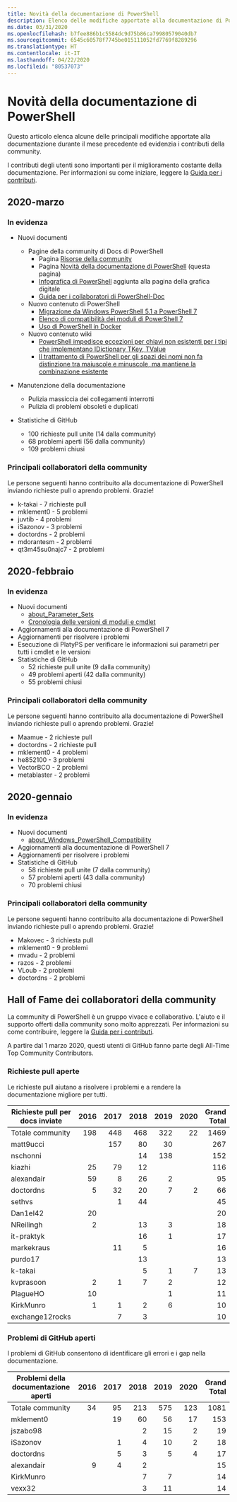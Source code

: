 ```yaml
---
title: Novità della documentazione di PowerShell
description: Elenco delle modifiche apportate alla documentazione di PowerShell
ms.date: 03/31/2020
ms.openlocfilehash: b7fee886b1c5584dc9d75b86ca79980579040db7
ms.sourcegitcommit: 6545c60578f7745be015111052fd7769f8289296
ms.translationtype: HT
ms.contentlocale: it-IT
ms.lasthandoff: 04/22/2020
ms.locfileid: "80537073"
---
```

# <a name="whats-new-in-powershell-docs"></a>Novità della documentazione di PowerShell

Questo articolo elenca alcune delle principali modifiche apportate alla documentazione durante il mese precedente ed evidenzia i contributi della community.

I contributi degli utenti sono importanti per il miglioramento costante della documentazione. Per informazioni su come iniziare, leggere la [Guida per i contributi][contrib].

## <a name="2020-march"></a>2020-marzo

### <a name="highlights"></a>In evidenza

- Nuovi documenti
  - Pagine della community di Docs di PowerShell
    - Pagina [Risorse della community](/powershell/scripting/community/community-support)
    - Pagina [Novità della documentazione di PowerShell](#2020-march) (questa pagina)
    - [Infografica di PowerShell](https://github.com/MicrosoftDocs/PowerShell-Docs/blob/staging/assets/PowerShell_7_Infographic.pdf) aggiunta alla pagina della grafica digitale
    - [Guida per i collaboratori di PowerShell-Doc](/powershell/scripting/community/contributing/overview?view=powershell-7)
  - Nuovo contenuto di PowerShell
    - [Migrazione da Windows PowerShell 5.1 a PowerShell 7](/powershell/scripting/whats-new/migrating-from-windows-powershell-51-to-powershell-7)
    - [Elenco di compatibilità dei moduli di PowerShell 7](/PowerShell/scripting/whats-new/module-compatibility)
    - [Uso di PowerShell in Docker](/powershell/scripting/install/powershell-in-docker)
  - Nuovo contenuto wiki
    - [PowerShell impedisce eccezioni per chiavi non esistenti per i tipi che implementano IDictionary TKey, TValue](https://github.com/MicrosoftDocs/PowerShell-Docs/wiki/PowerShell-prevents-exceptions-for-non-existent-keys-for-types-that-implement-IDictionary-TKey,-TValue-)
    - [Il trattamento di PowerShell per gli spazi dei nomi non fa distinzione tra maiuscole e minuscole, ma mantiene la combinazione esistente](https://github.com/MicrosoftDocs/PowerShell-Docs/wiki/PowerShell's-treatment-of-namespaces-is-case-insensitive-but-case-preserving)

- Manutenzione della documentazione
  - Pulizia massiccia dei collegamenti interrotti
  - Pulizia di problemi obsoleti e duplicati

- Statistiche di GitHub
  - 100 richieste pull unite (14 dalla community)
  - 68 problemi aperti (56 dalla community)
  - 109 problemi chiusi

### <a name="top-community-contributors"></a>Principali collaboratori della community

Le persone seguenti hanno contribuito alla documentazione di PowerShell inviando richieste pull o aprendo problemi. Grazie!

- k-takai - 7 richieste pull
- mklement0 - 5 problemi
- juvtib - 4 problemi
- iSazonov - 3 problemi
- doctordns - 2 problemi
- mdorantesm - 2 problemi
- qt3m45su0najc7 - 2 problemi

## <a name="2020-february"></a>2020-febbraio

### <a name="highlights"></a>In evidenza

- Nuovi documenti
  - [about_Parameter_Sets](/powershell/module/microsoft.powershell.core/about/about_parameter_sets)
  - [Cronologia delle versioni di moduli e cmdlet](/powershell/scripting/whats-new/cmdlet-versions)
- Aggiornamenti alla documentazione di PowerShell 7
- Aggiornamenti per risolvere i problemi
- Esecuzione di PlatyPS per verificare le informazioni sui parametri per tutti i cmdlet e le versioni
- Statistiche di GitHub
  - 52 richieste pull unite (9 dalla community)
  - 49 problemi aperti (42 dalla community)
  - 55 problemi chiusi

### <a name="top-community-contributors"></a>Principali collaboratori della community

Le persone seguenti hanno contribuito alla documentazione di PowerShell inviando richieste pull o aprendo problemi. Grazie!

- Maamue - 2 richieste pull
- doctordns - 2 richieste pull
- mklement0 - 4 problemi
- he852100 - 3 problemi
- VectorBCO - 2 problemi
- metablaster - 2 problemi

## <a name="2020-january"></a>2020-gennaio

### <a name="highlights"></a>In evidenza

- Nuovi documenti
  - [about_Windows_PowerShell_Compatibility](/powershell/module/microsoft.powershell.core/about/about_Windows_PowerShell_Compatibility)
- Aggiornamenti alla documentazione di PowerShell 7
- Aggiornamenti per risolvere i problemi
- Statistiche di GitHub
  - 58 richieste pull unite (7 dalla community)
  - 57 problemi aperti (43 dalla community)
  - 70 problemi chiusi

### <a name="top-community-contributors"></a>Principali collaboratori della community

Le persone seguenti hanno contribuito alla documentazione di PowerShell inviando richieste pull o aprendo problemi. Grazie!

- Makovec - 3 richiesta pull
- mklement0 - 9 problemi
- mvadu - 2 problemi
- razos - 2 problemi
- VLoub - 2 problemi
- doctordns - 2 problemi

## <a name="community-contributor-hall-of-fame"></a>Hall of Fame dei collaboratori della community

La community di PowerShell è un gruppo vivace e collaborativo. L'aiuto e il supporto offerti dalla community sono molto apprezzati. Per informazioni su come contribuire, leggere la [Guida per i contributi][contrib].

A partire dal 1 marzo 2020, questi utenti di GitHub fanno parte degli All-Time Top Community Contributors.

### <a name="pull-requests-opened"></a>Richieste pull aperte

Le richieste pull aiutano a risolvere i problemi e a rendere la documentazione migliore per tutti.

| Richieste pull per docs inviate | 2016 | 2017 | 2018 | 2019 | 2020 | Grand Total |
| ------------------ | ---: | ---: | ---: | ---: | ---: | ----------: |
| Totale community    |  198 |  448 |  468 |  322 |   22 |        1469 |
| matt9ucci          |      |  157 |   80 |   30 |      |         267 |
| nschonni           |      |      |   14 |  138 |      |         152 |
| kiazhi             |   25 |   79 |   12 |      |      |         116 |
| alexandair         |   59 |    8 |   26 |    2 |      |          95 |
| doctordns          |    5 |   32 |   20 |    7 |    2 |          66 |
| sethvs             |      |    1 |   44 |      |      |          45 |
| Dan1el42           |   20 |      |      |      |      |          20 |
| NReilingh          |    2 |      |   13 |    3 |      |          18 |
| it-praktyk         |      |      |   16 |    1 |      |          17 |
| markekraus         |      |   11 |    5 |      |      |          16 |
| purdo17            |      |      |   13 |      |      |          13 |
| k-takai            |      |      |    5 |    1 |    7 |          13 |
| kvprasoon          |    2 |    1 |    7 |    2 |      |          12 |
| PlagueHO           |   10 |      |      |    1 |      |          11 |
| KirkMunro          |    1 |    1 |    2 |    6 |      |          10 |
| exchange12rocks    |      |    7 |    3 |      |      |          10 |

### <a name="github-issues-opened"></a>Problemi di GitHub aperti

I problemi di GitHub consentono di identificare gli errori e i gap nella documentazione.

| Problemi della documentazione aperti | 2016 | 2017 | 2018 | 2019 | 2020 | Grand Total |
| ------------------ | ---: | ---: | ---: | ---: | ---: | ----------: |
| Totale community    |   34 |   95 |  213 |  575 |  123 |        1081 |
| mklement0          |      |   19 |   60 |   56 |   17 |         153 |
| jszabo98           |      |      |    2 |   15 |    2 |          19 |
| iSazonov           |      |    1 |    4 |   10 |    2 |          18 |
| doctordns          |      |    5 |    3 |    5 |    4 |          17 |
| alexandair         |    9 |    4 |    2 |      |      |          15 |
| KirkMunro          |      |      |    7 |    7 |      |          14 |
| vexx32             |      |      |    3 |   11 |      |          14 |

<!-- Link references -->
[contrib]: contributing/overview.md